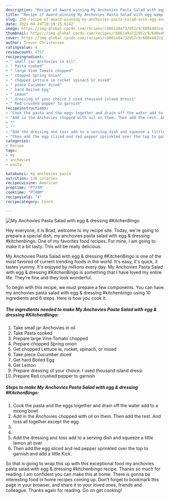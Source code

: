```yaml
---
description: "Recipe of Award-winning My Anchovies Pasta Salad with egg &amp;amp; dressing #KitchenBingo"
title: "Recipe of Award-winning My Anchovies Pasta Salad with egg &amp;amp; dressing #KitchenBingo"
slug: 256-recipe-of-award-winning-my-anchovies-pasta-salad-with-egg-and-amp-dressing-kitchenbingo
date: 2021-04-24T10:19:15.614Z
image: https://img-global.cpcdn.com/recipes/c8061a9a732952c9/680x482cq70/my-anchovies-pasta-salad-with-egg-dressing-kitchenbingo-recipe-main-photo.jpg
thumbnail: https://img-global.cpcdn.com/recipes/c8061a9a732952c9/680x482cq70/my-anchovies-pasta-salad-with-egg-dressing-kitchenbingo-recipe-main-photo.jpg
cover: https://img-global.cpcdn.com/recipes/c8061a9a732952c9/680x482cq70/my-anchovies-pasta-salad-with-egg-dressing-kitchenbingo-recipe-main-photo.jpg
author: Trevor Christensen
ratingvalue: 4
reviewcount: 4317
recipeingredient:
- " small jar Anchovies in oil"
- " Pasta cooked"
- " large Vine Tomato chopped"
- " chopped Spring onion"
- " chopped Lettuce ie rocket spinach or mixed"
- " piece Cucumber diced"
- " hard Boiled Egg"
- " Lemon"
- " dressing of your choice I used thousand island dressi"
- " Red crushed pepper to garnish"
recipeinstructions:
- "Cook the pasta and the eggs together and drain off the water add to a mixing bowl"
- "Add in the Anchovies chopped with oil on them. Then add the rest. And toss all together except the egg"
- ""
- ""
- "Add the dressing and toss add to a serving dish and squeeze a little lemon all over"
- "Then add the egg sliced and red pepper sprinkled over the top to garnish and add a little Kick."
categories:
- Recipe
tags:
- my
- anchovies
- pasta

katakunci: my anchovies pasta 
nutrition: 138 calories
recipecuisine: American
preptime: "PT25M"
cooktime: "PT40M"
recipeyield: "4"
recipecategory: Lunch

---
```



![My Anchovies Pasta Salad with egg &amp; dressing #KitchenBingo](https://img-global.cpcdn.com/recipes/c8061a9a732952c9/680x482cq70/my-anchovies-pasta-salad-with-egg-dressing-kitchenbingo-recipe-main-photo.jpg)

Hey everyone, it is Brad, welcome to my recipe site. Today, we're going to prepare a special dish, my anchovies pasta salad with egg &amp; dressing #kitchenbingo. One of my favorites food recipes. For mine, I am going to make it a bit tasty. This will be really delicious.



My Anchovies Pasta Salad with egg &amp; dressing #KitchenBingo is one of the most favored of current trending foods in the world. It's easy, it's quick, it tastes yummy. It's enjoyed by millions every day. My Anchovies Pasta Salad with egg &amp; dressing #KitchenBingo is something that I have loved my entire life. They're fine and they look wonderful.


To begin with this recipe, we must prepare a few components. You can have my anchovies pasta salad with egg &amp; dressing #kitchenbingo using 10 ingredients and 6 steps. Here is how you cook it.

<!--inarticleads1-->

##### The ingredients needed to make My Anchovies Pasta Salad with egg &amp; dressing #KitchenBingo:

1. Take  small jar Anchovies in oil
1. Take  Pasta cooked
1. Prepare  large Vine Tomato chopped
1. Prepare  chopped Spring onion
1. Get  chopped Lettuce ie, rocket, spinach, or mixed
1. Take  piece Cucumber diced
1. Get  hard Boiled Egg
1. Get  Lemon
1. Prepare  dressing of your choice. I used thousand island dressi
1. Prepare  Red crushed pepper to garnish




<!--inarticleads2-->

##### Steps to make My Anchovies Pasta Salad with egg &amp; dressing #KitchenBingo:

1. Cook the pasta and the eggs together and drain off the water add to a mixing bowl
1. Add in the Anchovies chopped with oil on them. Then add the rest. And toss all together except the egg
1. 
1. 
1. Add the dressing and toss add to a serving dish and squeeze a little lemon all over
1. Then add the egg sliced and red pepper sprinkled over the top to garnish and add a little Kick.




So that is going to wrap this up with this exceptional food my anchovies pasta salad with egg &amp; dressing #kitchenbingo recipe. Thanks so much for reading. I am confident you can make this at home. There is gonna be interesting food in home recipes coming up. Don't forget to bookmark this page in your browser, and share it to your loved ones, friends and colleague. Thanks again for reading. Go on get cooking!
